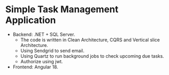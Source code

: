 # Simple Task Management Application

- Backend: .NET + SQL Server.
    - The code is written in Clean Architecture, CQRS and Vertical slice Architecture.
    - Using Sendgrid to send email.
    - Using Quartz to run background jobs to check upcoming due tasks.
    - Authorize using jwt.
- Frontend: Angular 18.
